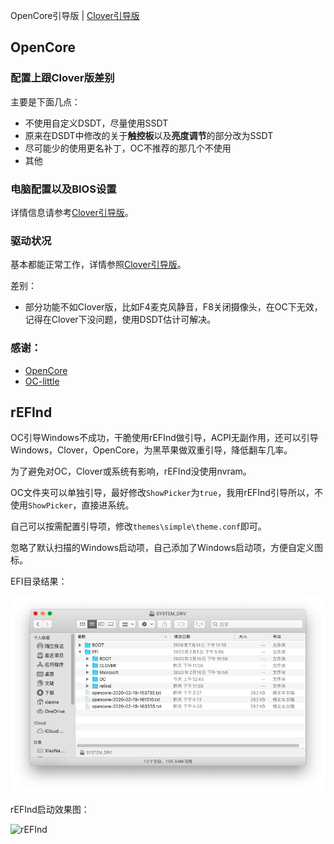 OpenCore引导版 | [Clover引导版](https://github.com/FuckDoctors/ideapad-720s-13IKB)


## OpenCore

### 配置上跟Clover版差别

主要是下面几点：

- 不使用自定义DSDT，尽量使用SSDT
- 原来在DSDT中修改的关于**触控板**以及**亮度调节**的部分改为SSDT
- 尽可能少的使用更名补丁，OC不推荐的那几个不使用
- 其他

### 电脑配置以及BIOS设置

详情信息请参考[Clover引导版](https://github.com/FuckDoctors/ideapad-720s-13IKB)。

### 驱动状况

基本都能正常工作，详情参照[Clover引导版](https://github.com/FuckDoctors/ideapad-720s-13IKB)。

差别：

- 部分功能不如Clover版，比如F4麦克风静音，F8关闭摄像头，在OC下无效，记得在Clover下没问题，使用DSDT估计可解决。

### 感谢：

 - [OpenCore](https://github.com/acidanthera/OpenCorePkg)
 - [OC-little](https://github.com/daliansky/OC-little)

## rEFInd

OC引导Windows不成功，干脆使用rEFInd做引导，ACPI无副作用，还可以引导Windows，Clover，OpenCore，为黑苹果做双重引导，降低翻车几率。

为了避免对OC，Clover或系统有影响，rEFInd没使用nvram。

OC文件夹可以单独引导，最好修改`ShowPicker`为`true`，我用rEFInd引导所以，不使用`ShowPicker`，直接进系统。

自己可以按需配置引导项，修改`themes\simple\theme.conf`即可。

忽略了默认扫描的Windows启动项，自己添加了Windows启动项，方便自定义图标。

EFI目录结果：

![EFI](./snapshots/EFI.png)

rEFInd启动效果图：

![rEFInd](./snapshots/rEFInd.bmp)
